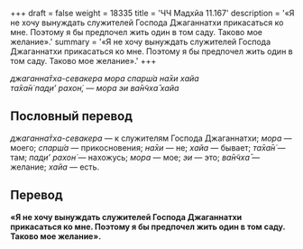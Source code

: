 +++
draft = false
weight = 18335
title = 'ЧЧ Мадхйа 11.167'
description = '«Я не хочу вынуждать служителей Господа Джаганнатхи прикасаться ко мне. Поэтому я бы предпочел жить один в том саду. Таково мое желание».'
summary = '«Я не хочу вынуждать служителей Господа Джаганнатхи прикасаться ко мне. Поэтому я бы предпочел жить один в том саду. Таково мое желание».'
+++

_джаганна̄тха-севакера мора спарш́а на̄хи хайа  
та̄ха̄н̇ пад̣и’ рахон̇, — мора эи ва̄н̃чха̄ хайа_

## Пословный перевод

_джаганна̄тха_\-_севакера_ — к служителям Господа Джаганнатхи; _мора_ — моего; _спарш́а_ — прикосновения; _на̄хи_ — не; _хайа_ — бывает; _та̄ха̄н̇_ — там; _пад̣и’_ _рахон̇_ — нахожусь; _мора_ — мое; _эи_ — это; _ва̄н̃чха̄_ — желание; _хайа_ — есть.

## Перевод

**«Я не хочу вынуждать служителей Господа Джаганнатхи прикасаться ко мне. Поэтому я бы предпочел жить один в том саду. Таково мое желание».**
